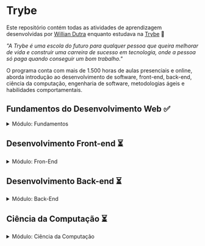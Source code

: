# Trybe

Este repositório contém todas as atividades de aprendizagem desenvolvidas por [Willian Dutra](https://www.linkedin.com/in/williandutra/) enquanto estudava na [Trybe](https://www.betrybe.com/) :rocket:

_"A Trybe é uma escola do futuro para qualquer pessoa que queira melhorar de vida e construir uma carreira de sucesso em tecnologia, onde a pessoa só paga quando conseguir um bom trabalho."_

O programa conta com mais de 1.500 horas de aulas presenciais e online, aborda introdução ao desenvolvimento de software, front-end, back-end, ciência da computação, engenharia de software, metodologias ágeis e habilidades comportamentais.

## Fundamentos do Desenvolvimento Web :white_check_mark:

<details>
 <summary> Módulo: Fundamentos </summary>

##### Bloco 1: Introdução - Unix & Shell

- [x] 1-3: _Unix & Shell- Part 1_
- [x] 1-4: _Unix & Shell- Part 2_

##### Bloco 2: Git & GitHub

- [x] 2-1: _O que é e para que serve?_
- [x] 2-2: _Entendendo os comandos_
- [x] 2-3: _Internet - Entendendo como ela funciona_

##### Bloco 3: Introdução - HTML & CSS

- [x] 3-1: _HTML & CSS - Estruturas de página_
- [x] 3-2: _HTML & CSS - Primeiros passos em CSS_
- [x] 3-3: _HTML & CSS - Seletores e posicionamento_
- [x] 3-4: _HTML Semântico_
- [x] 3-5: _[Projeto - HTML & CSS]_

##### Bloco 4: Introdução - JavaScript

- [x] 4-1: _JavaScript - Primeiros passos_
- [x] 4-2: _JavaScript - Array e loop For_
- [x] 4-3: _JavaScript - Lógica de Programação e Algoritmos_
- [x] 4-4: _JavaScript - Objetos e funções_
- [x] 4-5: _[Projeto - Playground Functions]_

##### Bloco 5: JavaScript - DOM, Eventos e Web Storage

- [x] 5-1: _JavaScript - DOM e seletores_
- [x] 5-2: _JavaScript - Trabalhando com elementos_
- [x] 5-3: _JavaScript - Eventos_
- [x] 5-4: _JavaScript - Web Storage_
- [x] 5-6: _[Projeto - Arte com Pixels]_

##### Bloco 6: HTML & CSS avançado

- [x] 6-1: _HTML & CSS - Forms_
- [x] 6-2: _Bibliotecas JavaScript e Frameworks CSS_
- [x] 6-3: _CSS Flexbox - Part 1_
- [x] 6-4: _CSS Flexbox - Part 2_
- [x] 6-5: _CSS Responsivo - Mobile First_
- [x] 6-6: _[Projeto - Trybewarts]_

##### Bloco 7: JavaScript ES6 & Testes Unitários

- [x] 7-1: _JavaScript ES6 - let, const, arrow functions e template literals_
- [x] 7-2: _JavaScript ES6 - Objects_
- [x] 7-3: _Testes unitários em JavaScript_
- [x] 7-4: _[Projeto - JavaScript Testes Unitários]_

##### Bloco 8: JavaScript ES6 - Higher Order Functions

- [x] 8-1: _JavaScript ES6 - Introdução à Higher Order Functions_
- [x] 8-2: _JavaScript ES6 - Higher Order Functions - forEach, find, some, every, sort_
- [x] 8-3: _JavaScript ES6 - Higher Order Functions - map e filter_
- [x] 8-4: _JavaScript ES6 - Higher Order Functions - reduce_
- [x] 8-5: _JavaScript ES6 - spread operator, rest parameter, destructuring e mais_
- [x] 8-6: _[Projeto - Zoo functions]_
</details>

## Desenvolvimento Front-end :hourglass_flowing_sand:

<details>
  <summary> Módulo: Fron-End </summary>

##### Bloco 1: Assincronicidade & Callbacks

- [x] 1-1: _JavaScript Assíncrono e Callbacks_
- [x] 1-2: _JavaScript Promises_
- [x] 1-3: _Jest - Testes Assí­ncronos_
- [x] 1-4: _[Projeto - Carrinho de Compras]_

##### Bloco 2: Introdução - React

- [x] 2-1: _'Hello, world!' no React!_
- [x] 2-2: _Componentes React_
- [x] 2-3: _[Projeto - Movie Cards Library]_

##### Bloco 3: React

- [x] 3-1: _Components com estado_
- [x] 3-2: _Eventos e formulários no React_
- [x] 3-3: _[Projeto - Movie Cards Library Stateful]_

##### Bloco 4: React

- [x] 4-1: _Melhorando o reuso de componentes: props.children e PropTypes_
- [x] 4-2: _Ciclo de vida de componentes em React_
- [x] 4-3: _React Router_
- [x] 4-4: _[Projeto - Movie Cards Library CRUD]_

##### Bloco 5: Metodologias Ágeis

- [x] 5-1: _Metodologias Ágeis_
- [x] 5-2: _[Projeto - Frontend Online Store]_

##### Bloco 6: Testes em React

- [x] 6-1: _Testando React com a React Testing Library_
- [x] 6-2: _Testando React com a React Testing Library - Parte 2_
- [x] 6-3: _[Projeto - Testes em React]_

##### Bloco 7: Introdução ao Redux

- [x] 7-1: _Introdução ao Redux_
- [x] 7-2: _React com Redux - Parte 1_
- [x] 7-3: _React com Redux - Prática_
- [x] 7-4: _React com Redux - Parte 2_
- [x] 7-5: _Testes síncronos com React-Redux_
- [x] 7-6: _[Projeto - Tabela com filtros de dados]_

##### Bloco 8: Projeto React - Trivia

- [x] 8-1: _[Projeto - Jogo de Trivia]_

##### Bloco 9: React & Context API

- [x] 9-1: _React Hooks - useState e useEffect_
- [ ] 9-2: _Context API do React_
- [ ] 9-3: _Custom Hooks_
- [ ] 9-4: _[Projeto - StarWars Datatable com Context API e Hooks]_

##### Bloco 10: Projeto Final de Front-end

- [ ] 10-1: _[Projeto - App de Receitas]_
</details>

## Desenvolvimento Back-end :hourglass_flowing_sand:

<details>
  <summary> Módulo: Back-End </summary>

#### Bloco 1: Docker

- [ ] 1-1: _Utilizando Container - Docker_
- [ ] 1-2: _Manipulando imagens no Docker_
- [ ] 1-3: _Orquestrando Containers com Docker Compose_
- [ ] 1-4: _[Projeto - Docker Todo-List_

##### Bloco 2: Introdução - Bancos de dados relacionais

- [ ] 2-1: _Banco de dados SQL_
- [ ] 2-2: _Encontrando dados em um banco de dados_
- [ ] 2-3: _Filtrando dados de forma especí­fica_
- [ ] 2-4: _Manipulando tabelas_
- [ ] 2-5: _[Projeto - All For One]_

##### Bloco 3: Funções SQL, JOINS e Normalização

- [ ] 3-1: _Funções mais usadas no SQL_
- [ ] 3-2: _Descomplicando JOINs e UNIONs_
- [ ] 3-3: _Stored Routines & Subqueries_
- [ ] 3-4: _[Projeto - Vocabulary Booster]_

##### Bloco 4: Introdução ao Node.js

- [ ] 4-1: _Runtime Assíncrono_
- [ ] 4-2: _API REST com Express_
- [ ] 4-3: _Testes de Integração_
- [ ] 4-4: _Express e Middlewares_
- [ ] 4-5: _Express e MySQL_
- [ ] 4-6: _[Projeto - Talker Manager]_

##### Bloco 5: Arquitetura de Software: Model, Service e Controller

- [ ] 5-1: _Arquitetura de Software: Camada Model_
- [ ] 5-2: _Arquitetura de Software: Camada Service_
- [ ] 5-3: _Arquitetura de Software: Camada Controller_
- [ ] 5-4: _[Projeto - Store Manager]_

##### Bloco 6: ORM e Autenticação

- [ ] 6-1: _ORM - Interface da aplicação com o banco de dados_
- [ ] 6-2: _ORM - Associations 1:1 e 1:N_
- [ ] 6-3: _ORM - Associations N:N e Transactions_
- [ ] 6-4: _JWT - (JSON Web Token)_
- [ ] 6-5: _[Projeto - API de Blogs]_

##### Bloco 7: Deployment

- [ ] 7-1: _Infraestrutura - Deploy com Heroku_
- [ ] 7-2: _Deploy Docker & Heroku_
- [ ] 7-3: _[Projeto - Stranger Things]_

##### Bloco 8: Introdução a TypeScripy

- [ ] 8-1: _Introdução ao TypeScript_
- [ ] 8-2: _Tipagem Estática e Generics_
- [ ] 8-3: _Express com TypeScript_
- [ ] 8-4: _[Projeto - Trybesmith]_

##### Bloco 9: Programação Orientada a Objetos

- [ ] 9-1: _Introdução à Orientação a Objetos_
- [ ] 9-2: _Herança e Interfaces_
- [ ] 9-3: _Polimorfismo_
- [ ] 9-4: _SOLID - Introdução e Princípios S, O e D_
- [ ] 9-5: _SOLID - Princípios L e I_
- [ ] 9-6: _[Projeto - Trybers and Dragons]_

##### Bloco 10: Projeto - TFC - Trybe Futebol Clube

- [ ] 10-1: _[Projeto - TFC - Trybe Futebol Clube]_

##### Bloco 11: Introdução ao MongoDB

- [ ] 11-1: _MongoDB - Introdução_
- [ ] 11-2: _Filter Operators_
- [ ] 11-3: _Operadores de consulta_
- [ ] 11-4: _Updates Simples_
- [ ] 11-5: _Updates Complexos - Arrays_
- [ ] 11-6: _[Projeto - Commerce]_

##### Bloco 12: MongoDB com Node.js e POO

- [ ] 12-1: _Mongoose e arquitetura MSC (Camada Model)_
- [ ] 12-2: _Mongoose e arquitetura MSC (Camada Service e Controller)_
- [ ] 12-3: _[Projeto - Car Shop]_

##### Bloco 13: Projeto - App de Delivery

- [ ] 13-1: _[Projeto - App de Devlivery]_

##### Bloco 13: MasterClass - VPS, CI/CD

- [ ] 13-1: _VPS_
- [ ] 13-2: _Dia 2_
</details>

## Ciência da Computação :hourglass_flowing_sand:

<details>
  <summary> Módulo: Ciência da Computação </summary>

##### Bloco 1: Python

- [ ] 1-1: _Aprendendo Python_
- [ ] 1-2: _Testes e Exceções_
- [ ] 1-3: _Entrada e Saí­da de dados_
- [ ] 1-4: _Entrada e Saída de dados_
- [ ] 1-5: _[Projeto - Tech news]_

##### Bloco 2: Padrões de Projeto

- [ ] 2-1: _P.O.O em Python_
- [ ] 2-2: _Padrões - Iteraotr, Adapter, Strategy_
- [ ] 2-3: _Padrões - Decorator, Observer, Factory_
- [ ] 2-4: _[Projeto - Relatórios de Estoque]_

##### Bloco 3: Redes e Raspagem de Dados

- [ ] 3-1: _Arquitetura de redes_
- [ ] 3-2: _Raspagem de dados_
- [ ] 3-3: _Outras Ferramentas de Raspagem de dados_
- [ ] 3-4: _[Projeto - Tech News]_

##### Bloco 4: Algoritmos

- [ ] 4-1: _Complexidade de Algoritmos_
- [ ] 4-2: _Recursividade e Estratégias para solução de problemas_
- [ ] 4-3: _Algoritmos de ordenação e busca_
- [ ] 4-4: _[Projeto - Algoritmos]_

##### Bloco 5: Estrutura de Dados I

- [ ] 5-1: _Arquitetura de Computadores_
- [ ] 5-2: _Arrays_
- [ ] 5-3: _Nó e Listas Encadeadas_
- [ ] 5-4: _Pilhas e Filas_
- [ ] 5-5: _[Projeto - TING - Trybe Is Not Google]_

##### Bloco 6: Estrutura de Dados II

- [ ] 6-1: _Hashmap e Dict_
- [ ] 6-2: _Set_
- [ ] 6-3: _[Projeto - Restaurant Orders]_
</details>
